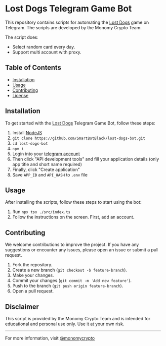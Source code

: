 # Lost Dogs Telegram Game Bot

This repository contains scripts for automating the [Lost Dogs](https://t.me/lost_dogs_bot/lodoapp?startapp=ref-u_357733632__s_573809) game on Telegram. The scripts are developed by the Monomy Crypto Team.

The script does:
- Select random card every day.
- Support multi account with proxy.

## Table of Contents
- [Installation](#installation)
- [Usage](#usage)
- [Contributing](#contributing)
- [License](#license)

## Installation

To get started with the [Lost Dogs](https://t.me/lost_dogs_bot/lodoapp?startapp=ref-u_357733632__s_573809) Telegram Game Bot, follow these steps:

1. Install [NodeJS](https://nodejs.org/en)
2. `git clone https://github.com/SmartBotBlack/lost-dogs-bot.git`
3. `cd lost-dogs-bot`
4. `npm i`
5. Login into your [telegram account](https://my.telegram.org/)
6. Then click "API development tools" and fill your application details (only app title and short name required)
7. Finally, click "Create application"
8. Save `APP_ID` and `API_HASH` to `.env` file

## Usage

After installing the scripts, follow these steps to start using the bot:

1. Run `npx tsx ./src/index.ts`
2. Follow the instructions on the screen. First, add an account.

## Contributing

We welcome contributions to improve the project. If you have any suggestions or encounter any issues, please open an issue or submit a pull request.

1. Fork the repository.
2. Create a new branch (`git checkout -b feature-branch`).
3. Make your changes.
4. Commit your changes (`git commit -m 'Add new feature'`).
5. Push to the branch (`git push origin feature-branch`).
6. Open a pull request.

## Disclaimer

This script is provided by the Monomy Crypto Team and is intended for educational and personal use only. Use it at your own risk.

---

For more information, visit [@monomycrypto](https://t.me/monomycrypto)
